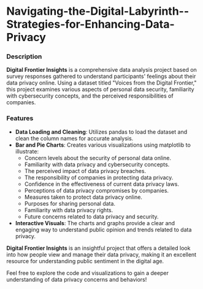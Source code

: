 # Navigating-the-Digital-Labyrinth--Strategies-for-Enhancing-Data-Privacy

### Description

**Digital Frontier Insights** is a comprehensive data analysis project based on survey responses gathered to understand participants' feelings about their data privacy online. Using a dataset titled "Voices from the Digital Frontier," this project examines various aspects of personal data security, familiarity with cybersecurity concepts, and the perceived responsibilities of companies.

### Features

- **Data Loading and Cleaning**: Utilizes pandas to load the dataset and clean the column names for accurate analysis.
- **Bar and Pie Charts**: Creates various visualizations using matplotlib to illustrate:
  - Concern levels about the security of personal data online.
  - Familiarity with data privacy and cybersecurity concepts.
  - The perceived impact of data privacy breaches.
  - The responsibility of companies in protecting data privacy.
  - Confidence in the effectiveness of current data privacy laws.
  - Perceptions of data privacy compromises by companies.
  - Measures taken to protect data privacy online.
  - Purposes for sharing personal data.
  - Familiarity with data privacy rights.
  - Future concerns related to data privacy and security.
- **Interactive Visuals**: The charts and graphs provide a clear and engaging way to understand public opinion and trends related to data privacy.

**Digital Frontier Insights** is an insightful project that offers a detailed look into how people view and manage their data privacy, making it an excellent resource for understanding public sentiment in the digital age.

Feel free to explore the code and visualizations to gain a deeper understanding of data privacy concerns and behaviors!
